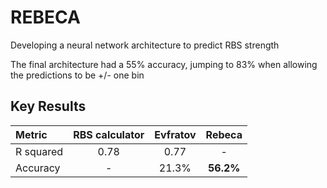 # REBECA
Developing a neural network architecture to predict RBS strength


The final architecture had a 55% accuracy, jumping to 83% when allowing the predictions to be +/- one bin



## Key Results
| Metric| RBS calculator|  Evfratov | Rebeca  |
| :---         |     :---:      |  :---:        |     :---:       |
| R squared   | 0.78   | 0.77  |   -   |
| Accuracy    | -    |21.3%     | __56.2%__       |
